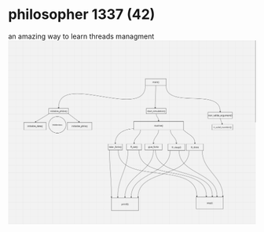# philosopher 1337 (42)
an amazing way to learn threads managment
![Alt text](<Screen Shot 2025-04-26 at 1.54.36 PM-1.png>)
